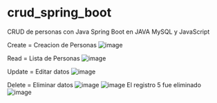 # crud_spring_boot
CRUD de personas con Java Spring Boot en JAVA MySQL y JavaScript

Create = Creacion de Personas
![image](https://user-images.githubusercontent.com/62972995/168209602-de36a0b1-6df5-4162-9edf-44156f58b163.png)

Read = Lista de Personas
![image](https://user-images.githubusercontent.com/62972995/168209716-c5761722-565f-46a1-97dc-7c474d9aaa9e.png)

Update = Editar datos
![image](https://user-images.githubusercontent.com/62972995/168209750-e246fd90-c797-45cc-b0ab-7406635ceba5.png)

Delete = Eliminar datos
![image](https://user-images.githubusercontent.com/62972995/168209791-5dfe4595-2d7d-4bcc-b3b0-d4186ceb8dc7.png)
![image](https://user-images.githubusercontent.com/62972995/168209814-5bdd2f41-ee06-46cc-964e-d51ec1a17b61.png)
El registro 5 fue eliminado
![image](https://user-images.githubusercontent.com/62972995/168209853-8bf02829-a4fc-43a1-aa98-352239d303c1.png)



